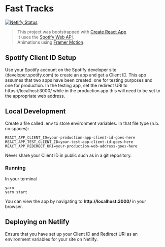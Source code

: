 # Fast Tracks
[![Netlify Status](https://api.netlify.com/api/v1/badges/a1b74fb2-f506-44c7-9966-f879403e2e04/deploy-status)](https://app.netlify.com/sites/fasttracks/deploys)
> This project was bootstrapped with [Create React App](https://github.com/facebook/create-react-app). <br />
> It uses the [Spotify Web API](https://developer.spotify.com/documentation/web-api/). <br />
> Animations using [Framer Motion](https://github.com/framer/motion). <br />

## Spotify Client ID Setup

Use your Spotify account on the Spotify developer site (developer.spotify.com) to create an app and get a Client ID. This app assumes that two apps have been created: one for testing purposes and one for production. In the testing app, set the redirect URI to https://localhost:3000/ while in the production app this will need to be set to the appropriate web address. 

## Local Development

Create a file called .env to store environment variables. In that file type (n.b. no spaces):

    REACT_APP_CLIENT_ID=your-production-app-client-id-goes-here
    REACT_APP_TEST_CLIENT_ID=your-test-app-client-id-goes-here
    REACT_APP_REDIRECT_URI=your-production-web-address-goes-here

Never share your Client ID in public such as in a git repository.

### Running

In your terminal

    yarn
    yarn start
    
You can view the app by navigating to **http://localhost:3000/** in your browser.

## Deploying on Netlify

Ensure that you have set up your Client ID and Redirect URI as an environment variables for your site on Netlify.
